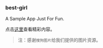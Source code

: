 ### best-girl

A Sample App Just For Fun.

点击[这里](https://kaiorange.github.io/best-girl/ "精彩内容")查看精彩内容。

>注：感谢`搜狗图片`给我们提供的图片资源。